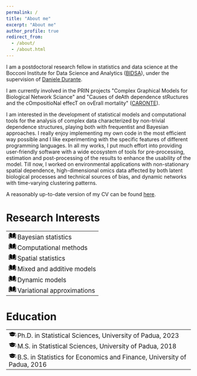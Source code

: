 ```yaml
---
permalink: /
title: "About me"
excerpt: "About me"
author_profile: true
redirect_from: 
  - /about/
  - /about.html
---
```


I am a postdoctoral research fellow in statistics and data science at the Bocconi Institute for Data Science and Analytics ([BIDSA](https://www.bidsa.unibocconi.eu/wps/wcm/connect/Site/Bidsa/Home)), under the supervision of [Daniele Durante](https://danieledurante.github.io/web/).

I am currently involved in the PRIN projects "Complex Graphical Models for Biological Network Sciance" and "Causes of deAth dependence stRuctures and the cOmpositioNal effecT on ovErall mortality" ([CARONTE](https://danieledurante.github.io/web/caronte.html)). 

I am interested in the development of statistical models and computational tools for the analysis of complex data characterized by non-trivial dependence structures, playing both with frequentist and Bayesian approaches.
I really enjoy implementing my own code in the most efficient way possible and I like experimenting with the specific features of different programming languages.
In all my works, I put much effort into providing user-friendly software with a wide ecosystem of tools for pre-processing, estimation and post-processing of the results to enhance the usability of the model.
Till now, I worked on environmental applications with non-stationary spatial dependence, high-dimensional omics data affected by both latent biological processes and technical sources of bias, and dynamic networks with time-varying clustering patterns.

A reasonably up-to-date version of my CV can be found [here](https://cristiancastiglione.github.io/files/cv_cristian_castiglione_2.pdf).

Research Interests
======

<table border="0">
  <tr><td><img src="../images/index2.png" width="20"> <font style="font-size:17px"> 
    Bayesian statistics 
  </font></td></tr>
  <tr><td><img src="../images/index2.png" width="20"> <font style="font-size:17px"> 
    Computational methods 
  </font></td></tr>
  <tr><td><img src="../images/index2.png" width="20"> <font style="font-size:17px"> 
    Spatial statistics 
  </font></td></tr>
  <tr><td><img src="../images/index2.png" width="20"> <font style="font-size:17px"> 
    Mixed and additive models 
  </font></td></tr>
  <tr><td><img src="../images/index2.png" width="20"> <font style="font-size:17px"> 
    Dynamic models 
  </font></td></tr>
  <tr><td><img src="../images/index2.png" width="20"> <font style="font-size:17px"> 
    Variational approximations 
  </font></td></tr>
</table>

Education 
======

<table border="0">
  <tr><td><img src="../images/49944.png" width="20"> <font style="font-size:17px"> 
      Ph.D. in Statistical Sciences, University of Padua, 2023 
    </font></td></tr>
  <tr><td><img src="../images/49944.png" width="20"> <font style="font-size:17px"> 
      M.S. in Statistical Sciences, University of Padua, 2018 
    </font></td></tr>
  <tr><td><img src="../images/49944.png" width="20"> <font style="font-size:17px"> 
      B.S. in Statistics for Economics and Finance, University of Padua, 2016 
    </font></td></tr>
</table>
